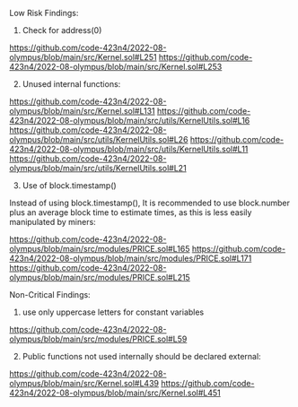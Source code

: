 Low Risk Findings:

1. Check for address(0)

https://github.com/code-423n4/2022-08-olympus/blob/main/src/Kernel.sol#L251
https://github.com/code-423n4/2022-08-olympus/blob/main/src/Kernel.sol#L253

2. Unused internal functions:

https://github.com/code-423n4/2022-08-olympus/blob/main/src/Kernel.sol#L131
https://github.com/code-423n4/2022-08-olympus/blob/main/src/utils/KernelUtils.sol#L16
https://github.com/code-423n4/2022-08-olympus/blob/main/src/utils/KernelUtils.sol#L26
https://github.com/code-423n4/2022-08-olympus/blob/main/src/utils/KernelUtils.sol#L11
https://github.com/code-423n4/2022-08-olympus/blob/main/src/utils/KernelUtils.sol#L21

3. Use of block.timestamp()

Instead of using block.timestamp(), It is recommended to use block.number plus an average block time to estimate times, as this is less easily manipulated by miners:

https://github.com/code-423n4/2022-08-olympus/blob/main/src/modules/PRICE.sol#L165
https://github.com/code-423n4/2022-08-olympus/blob/main/src/modules/PRICE.sol#L171
https://github.com/code-423n4/2022-08-olympus/blob/main/src/modules/PRICE.sol#L215

Non-Critical Findings:

1. use only uppercase letters for constant variables

https://github.com/code-423n4/2022-08-olympus/blob/main/src/modules/PRICE.sol#L59

2. Public functions not used internally should be declared external:

https://github.com/code-423n4/2022-08-olympus/blob/main/src/Kernel.sol#L439
https://github.com/code-423n4/2022-08-olympus/blob/main/src/Kernel.sol#L451

